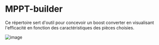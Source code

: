 # MPPT-builder
Ce répertoire sert d'outil pour concevoir un boost converter en visualisant l'efficacité en fonction des caractéristiques des pièces choisies.

![image](https://github.com/user-attachments/assets/37d5f1ab-087f-4ebb-966c-b7cf06ce76ee)
